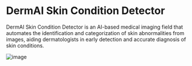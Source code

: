 # DermAI Skin Condition Detector
 DermAI Skin Condition Detector is an AI-based medical imaging field that automates the identification and categorization of skin abnormalities from images, aiding dermatologists in early detection and accurate diagnosis of skin conditions.

![image](https://github.com/Jayashree2003/SkinLesionClassification/assets/86886884/3b723c2d-c9fd-4706-9325-80923478b318)
